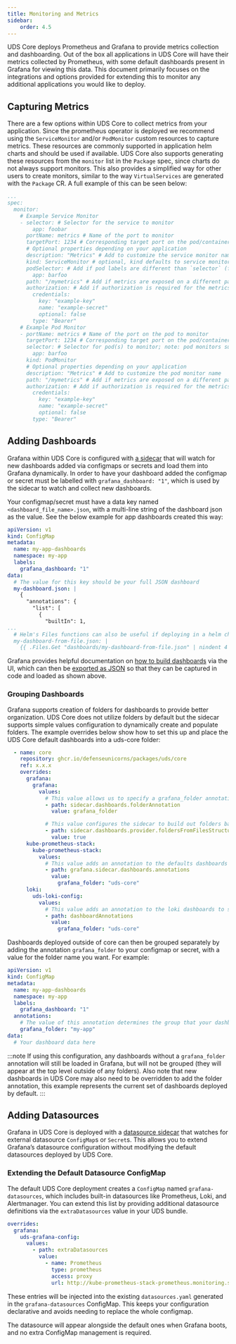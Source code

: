 ```yaml
---
title: Monitoring and Metrics
sidebar:
    order: 4.5
---
```


UDS Core deploys Prometheus and Grafana to provide metrics collection and dashboarding. Out of the box all applications in UDS Core will have their metrics collected by Prometheus, with some default dashboards present in Grafana for viewing this data. This document primarily focuses on the integrations and options provided for extending this to monitor any additional applications you would like to deploy.

## Capturing Metrics

There are a few options within UDS Core to collect metrics from your application. Since the prometheus operator is deployed we recommend using the `ServiceMonitor` and/or `PodMonitor` custom resources to capture metrics. These resources are commonly supported in application helm charts and should be used if available. UDS Core also supports generating these resources from the `monitor` list in the `Package` spec, since charts do not always support monitors. This also provides a simplified way for other users to create monitors, similar to the way `VirtualServices` are generated with the `Package` CR. A full example of this can be seen below:

```yaml
...
spec:
  monitor:
    # Example Service Monitor
    - selector: # Selector for the service to monitor
        app: foobar
      portName: metrics # Name of the port to monitor
      targetPort: 1234 # Corresponding target port on the pod/container (for network policy)
      # Optional properties depending on your application
      description: "Metrics" # Add to customize the service monitor name
      kind: ServiceMonitor # optional, kind defaults to service monitor if not specified. PodMonitor is the other valid option.
      podSelector: # Add if pod labels are different than `selector` (for network policy)
        app: barfoo
      path: "/mymetrics" # Add if metrics are exposed on a different path than "/metrics"
      authorization: # Add if authorization is required for the metrics endpoint
        credentials:
          key: "example-key"
          name: "example-secret"
          optional: false
        type: "Bearer"
    # Example Pod Monitor
    - portName: metrics # Name of the port on the pod to monitor
      targetPort: 1234 # Corresponding target port on the pod/container (for network policy)
      selector: # Selector for pod(s) to monitor; note: pod monitors support `podSelector` as well, both options behave the same
        app: barfoo
      kind: PodMonitor
      # Optional properties depending on your application
      description: "Metrics" # Add to customize the pod monitor name
      path: "/mymetrics" # Add if metrics are exposed on a different path than "/metrics"
      authorization: # Add if authorization is required for the metrics endpoint
        credentials:
          key: "example-key"
          name: "example-secret"
          optional: false
        type: "Bearer"
```

## Adding Dashboards

Grafana within UDS Core is configured with [a sidecar](https://github.com/grafana/helm-charts/blob/6eecb003569dc41a494d21893b8ecb3e8a9741a0/charts/grafana/values.yaml#L926-L928) that will watch for new dashboards added via configmaps or secrets and load them into Grafana dynamically. In order to have your dashboard added the configmap or secret must be labelled with `grafana_dashboard: "1"`, which is used by the sidecar to watch and collect new dashboards.

Your configmap/secret must have a data key named `<dashboard_file_name>.json`, with a multi-line string of the dashboard json as the value. See the below example for app dashboards created this way:

```yaml
apiVersion: v1
kind: ConfigMap
metadata:
  name: my-app-dashboards
  namespace: my-app
  labels:
    grafana_dashboard: "1"
data:
  # The value for this key should be your full JSON dashboard
  my-dashboard.json: |
    {
      "annotations": {
        "list": [
          {
            "builtIn": 1,
...
  # Helm's Files functions can also be useful if deploying in a helm chart: https://helm.sh/docs/chart_template_guide/accessing_files/
  my-dashboard-from-file.json: |
    {{ .Files.Get "dashboards/my-dashboard-from-file.json" | nindent 4 }}
```

Grafana provides helpful documentation on [how to build dashboards](https://grafana.com/docs/grafana/latest/getting-started/build-first-dashboard/) via the UI, which can then be [exported as JSON](https://grafana.com/docs/grafana/latest/dashboards/share-dashboards-panels/#export-a-dashboard-as-json) so that they can be captured in code and loaded as shown above.

### Grouping Dashboards

Grafana supports creation of folders for dashboards to provide better organization. UDS Core does not utilize folders by default but the sidecar supports simple values configuration to dynamically create and populate folders. The example overrides below show how to set this up and place the UDS Core default dashboards into a uds-core folder:

```yaml
  - name: core
    repository: ghcr.io/defenseunicorns/packages/uds/core
    ref: x.x.x
    overrides:
      grafana:
        grafana:
          values:
            # This value allows us to specify a grafana_folder annotation to indicate the file folder to place a given dashboard into
            - path: sidecar.dashboards.folderAnnotation
              value: grafana_folder

            # This value configures the sidecar to build out folders based upon where dashboard files are
            - path: sidecar.dashboards.provider.foldersFromFilesStructure
              value: true
      kube-prometheus-stack:
        kube-prometheus-stack:
          values:
            # This value adds an annotation to the defaults dashboards to specify that they should be grouped under a `uds-core` folder
            - path: grafana.sidecar.dashboards.annotations
              value:
                grafana_folder: "uds-core"
      loki:
        uds-loki-config:
          values:
            # This value adds an annotation to the loki dashboards to specify that they should be grouped under a `uds-core` folder
            - path: dashboardAnnotations
              value:
                grafana_folder: "uds-core"
```

Dashboards deployed outside of core can then be grouped separately by adding the annotation `grafana_folder` to your configmap or secret, with a value for the folder name you want. For example:

```yaml
apiVersion: v1
kind: ConfigMap
metadata:
  name: my-app-dashboards
  namespace: my-app
  labels:
    grafana_dashboard: "1"
  annotations:
    # The value of this annotation determines the group that your dashboard will be under
    grafana_folder: "my-app"
data:
  # Your dashboard data here
```

:::note
If using this configuration, any dashboards without a `grafana_folder` annotation will still be loaded in Grafana, but will not be grouped (they will appear at the top level outside of any folders). Also note that new dashboards in UDS Core may also need to be overridden to add the folder annotation, this example represents the current set of dashboards deployed by default.
:::

## Adding Datasources

Grafana in UDS Core is deployed with a [datasource sidecar](https://github.com/grafana/helm-charts/blob/main/charts/grafana/values.yaml#L872-L875) that watches for external datasource `ConfigMap`s or `Secret`s. This allows you to extend Grafana’s datasource configuration without modifying the default datasources deployed by UDS Core.

### Extending the Default Datasource ConfigMap

The default UDS Core deployment creates a `ConfigMap` named `grafana-datasources`, which includes built-in datasources like Prometheus, Loki, and Alertmanager. You can extend this list by providing additional datasource definitions via the `extraDatasources` value in your UDS bundle.

```yaml
overrides:
  grafana:
    uds-grafana-config:
      values:
        - path: extraDatasources
          value:
            - name: Prometheus
              type: prometheus
              access: proxy
              url: http://kube-prometheus-stack-prometheus.monitoring.svc.cluster.local:9090
```

These entries will be injected into the existing `datasources.yaml` generated in the `grafana-datasources` ConfigMap. This keeps your configuration declarative and avoids needing to replace the whole configmap.

The datasource will appear alongside the default ones when Grafana boots, and no extra ConfigMap management is required.
